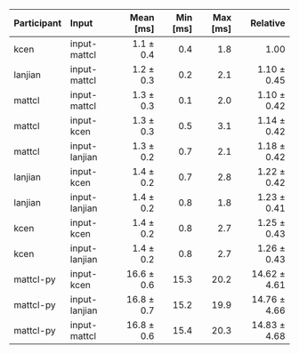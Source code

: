 | Participant | Input | Mean [ms] | Min [ms] | Max [ms] | Relative |
|:---|:---|---:|---:|---:|---:|
| kcen | input-mattcl | 1.1 ± 0.4 | 0.4 | 1.8 | 1.00 |
| lanjian | input-mattcl | 1.2 ± 0.3 | 0.2 | 2.1 | 1.10 ± 0.45 |
| mattcl | input-mattcl | 1.3 ± 0.3 | 0.1 | 2.0 | 1.10 ± 0.42 |
| mattcl | input-kcen | 1.3 ± 0.3 | 0.5 | 3.1 | 1.14 ± 0.42 |
| mattcl | input-lanjian | 1.3 ± 0.2 | 0.7 | 2.1 | 1.18 ± 0.42 |
| lanjian | input-kcen | 1.4 ± 0.2 | 0.7 | 2.8 | 1.22 ± 0.42 |
| lanjian | input-lanjian | 1.4 ± 0.2 | 0.8 | 1.8 | 1.23 ± 0.41 |
| kcen | input-kcen | 1.4 ± 0.2 | 0.8 | 2.7 | 1.25 ± 0.43 |
| kcen | input-lanjian | 1.4 ± 0.2 | 0.8 | 2.7 | 1.26 ± 0.43 |
| mattcl-py | input-kcen | 16.6 ± 0.6 | 15.3 | 20.2 | 14.62 ± 4.61 |
| mattcl-py | input-lanjian | 16.8 ± 0.7 | 15.2 | 19.9 | 14.76 ± 4.66 |
| mattcl-py | input-mattcl | 16.8 ± 0.6 | 15.4 | 20.3 | 14.83 ± 4.68 |
